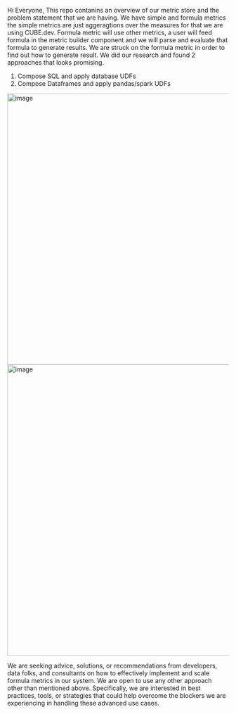 Hi Everyone, 
This repo contanins an overview of our metric store and the problem statement that we are having.
We have simple and formula metrics the simple metrics are just aggeragtions over the measures for that we are using CUBE.dev.
Formula metric will use other metrics, a user will feed formula in the metric builder component and we will parse and evaluate that
formula to generate results. We are struck on the formula metric in order to find out how to generate result.
We did our research and found 2 approaches that looks promising.

1. Compose SQL and apply database UDFs
2. Compose Dataframes and apply pandas/spark UDFs


<img width="617" alt="image" src="https://github.com/mohitPanwar1996/metric-store-builder/assets/154788387/fee89543-5d18-44f6-9163-4c57c1176e4b">

<img width="662" alt="image" src="https://github.com/mohitPanwar1996/metric-store-builder/assets/154788387/5b37d360-6de4-4210-bb9a-949d67373a78">

We are seeking advice, solutions, or recommendations from developers, data folks, and consultants on how to effectively implement and
scale formula metrics in our system. We are open to use any other approach other than mentioned above. Specifically, 
we are interested in best practices, tools, or strategies that could help overcome the blockers we are experiencing in handling these advanced use cases.

